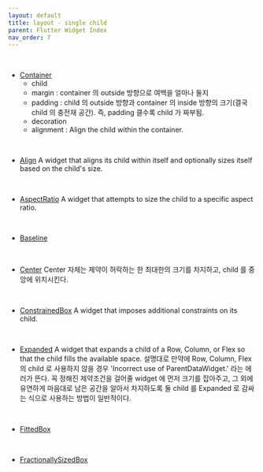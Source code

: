 ```yaml
---
layout: default
title: layout - single child
parent: Flutter Widget Index
nav_order: 7
---
```


<br>

- [Container](https://api.flutter.dev/flutter/widgets/Container-class.html)
  - child
  - margin : container 의 outside 방향으로 여백을 얼마나 둘지
  - padding : child 의 outside 방향과 container 의 inside 방향의 크기(결국 child 의 충전재 공간). 즉, padding 클수록 child 가 짜부됨.
  - decoration
  - alignment : Align the child within the container.

<br>

- [Align](https://api.flutter.dev/flutter/widgets/Align-class.html)
  A widget that aligns its child within itself and optionally sizes itself based on the child's size.
  
<br>

- [AspectRatio](https://api.flutter.dev/flutter/widgets/AspectRatio-class.html)
  A widget that attempts to size the child to a specific aspect ratio.

<br>

- [Baseline](https://api.flutter.dev/flutter/widgets/Baseline-class.html)

<br>

- [Center](https://api.flutter.dev/flutter/widgets/Center-class.html)
  Center 자체는 제약이 허락하는 한 최대한의 크기를 차지하고, child 를 중앙에 위치시킨다.
  
<br>

- [ConstrainedBox](https://api.flutter.dev/flutter/widgets/ConstrainedBox-class.html)
  A widget that imposes additional constraints on its child.

<br>

- [Expanded](https://api.flutter.dev/flutter/widgets/Expanded-class.html)
  A widget that expands a child of a Row, Column, or Flex so that the child fills the available space.
  설명대로 만약에 Row, Column, Flex 의 child 로 사용하지 않을 경우 'Incorrect use of ParentDataWidget.' 라는 에러가 뜬다.
  꼭 정해진 제약조건을 걸어줄 widget 에 먼저 크기를 잡아주고, 그 외에 유연하게 마음대로 남은 공간을 알아서 차지하도록 둘 child 를 Expanded 로 감싸는 식으로 사용하는 방법이 일반적이다.

<br>

- [FittedBox](https://api.flutter.dev/flutter/widgets/FittedBox-class.html)

<br>

- [FractionallySizedBox](https://api.flutter.dev/flutter/widgets/FractionallySizedBox-class.html)
